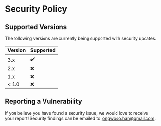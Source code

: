 # Security Policy

## Supported Versions

The following versions are currently being supported with security updates.

| Version | Supported          |
| ------- | ------------------ |
| 3.x     | :heavy_check_mark: |
| 2.x     | :x:                |
| 1.x     | :x:                |
| < 1.0   | :x:                |

## Reporting a Vulnerability

If you believe you have found a security issue, we would love to receive your report! Security findings can be emailed to [jongwooo.han@gmail.com](mailto:jongwooo.han@gmail.com).
